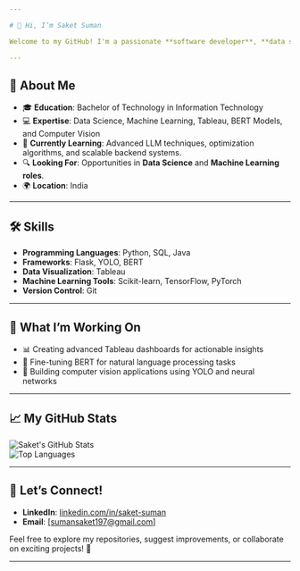 ```yaml
---

# 👋 Hi, I’m Saket Suman  

Welcome to my GitHub! I'm a passionate **software developer**, **data scientist**, and **tech enthusiast** eager to share and collaborate on innovative projects.  

---
```


## 🌟 **About Me**  
- 🎓 **Education**: Bachelor of Technology in Information Technology  
- 💻 **Expertise**: Data Science, Machine Learning, Tableau, BERT Models, and Computer Vision  
- 🌱 **Currently Learning**: Advanced LLM techniques, optimization algorithms, and scalable backend systems.  
- 🔍 **Looking For**: Opportunities in **Data Science** and **Machine Learning roles**.  
- 🌍 **Location**: India  

---

## 🛠 **Skills**  
- **Programming Languages**: Python, SQL, Java  
- **Frameworks**: Flask, YOLO, BERT  
- **Data Visualization**: Tableau  
- **Machine Learning Tools**: Scikit-learn, TensorFlow, PyTorch  
- **Version Control**: Git  

---

## 🚀 **What I’m Working On**  
- 📊 Creating advanced Tableau dashboards for actionable insights  
- 🤖 Fine-tuning BERT for natural language processing tasks  
- 🧠 Building computer vision applications using YOLO and neural networks  

---

## 📈 **My GitHub Stats**  

![Saket's GitHub Stats](https://github-readme-stats.vercel.app/api?username=SaketS69&show_icons=true&theme=radical)  
![Top Languages](https://github-readme-stats.vercel.app/api/top-langs/?username=SaketS69&layout=compact&theme=radical)  

---

## 🤝 **Let’s Connect!**  
- **LinkedIn**: [linkedin.com/in/saket-suman](https://www.linkedin.com/in/saket-suman-1a9aa62a1)  
- **Email**: [sumansaket197@gmail.com]  

Feel free to explore my repositories, suggest improvements, or collaborate on exciting projects! 🌟  

---  


